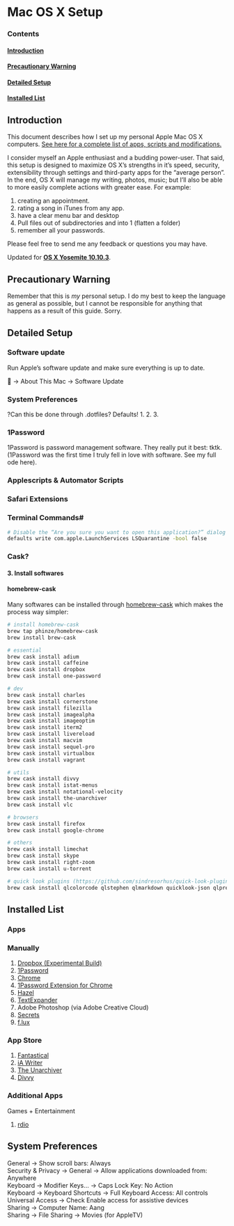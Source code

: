 # Mac OS X Setup

### Contents
#### [Introduction](https://github.com/omcfarlane/Personal-OS-X-Setup/blob/master/README.md#introduction)
#### [Precautionary Warning](https://github.com/omcfarlane/Personal-OS-X-Setup/blob/master/README.md#precautionary-warning)
#### [Detailed Setup](https://github.com/omcfarlane/Personal-OS-X-Setup/blob/master/README.md#detailed-setup)
#### [Installed List](https://github.com/omcfarlane/Personal-OS-X-Setup/blob/master/README.md#installed-list)



## Introduction
This document describes how I set up my personal Apple Mac OS X computers. [See here for a complete list of apps, scripts and modifications.](https://github.com/omcfarlane/Personal-OS-X-Setup/blob/master/README.md#apps)

I consider myself an Apple enthusiast and a budding power-user. That said, this setup is designed to maximize OS X’s strengths in it’s speed, security, extensibility through settings and third-party apps for the “average person”. In the end, OS X will manage my writing, photos, music; but I’ll also be able to more easily complete actions with greater ease. For example:
 
1. creating an appointment. 
2. rating a song in iTunes from any app. 
3. have a clear menu bar and desktop 
4. Pull files out of subdirectories and into 1 (flatten a folder) 
5. remember all your passwords.

Please feel free to send me any feedback or questions you may have.

Updated for **[OS X Yosemite 10.10.3](https://support.apple.com/en-us/HT204490)**.

## Precautionary Warning
Remember that this is _my_ personal setup. I do my best to keep the language as general as possible, but I cannot be responsible for anything that happens as a result of this guide. Sorry.	

## Detailed Setup
### Software update
Run Apple’s software update and make sure everything is up to date.

 → About This Mac → Software Update

### System Preferences
?Can this be done through .dotfiles? 
Defaults!
1. 
2. 
3. 

### 1Password
1Password is password management software. They really put it best: tktk. (1Password was the first time I truly fell in love with software. See my full ode here).



### Applescripts & Automator Scripts
### Safari Extensions
### Terminal Commands#

```sh
# Disable the “Are you sure you want to open this application?” dialog
defaults write com.apple.LaunchServices LSQuarantine -bool false
```

### Cask?
#### 3. Install softwares


#### homebrew-cask

Many softwares can be installed through
[homebrew-cask](https://github.com/phinze/homebrew-cask) which makes the
process way simpler:

```sh
# install homebrew-cask
brew tap phinze/homebrew-cask
brew install brew-cask

# essential
brew cask install adium
brew cask install caffeine
brew cask install dropbox
brew cask install one-password

# dev
brew cask install charles
brew cask install cornerstone
brew cask install filezilla
brew cask install imagealpha
brew cask install imageoptim
brew cask install iterm2
brew cask install livereload
brew cask install macvim
brew cask install sequel-pro
brew cask install virtualbox
brew cask install vagrant

# utils
brew cask install divvy
brew cask install istat-menus
brew cask install notational-velocity
brew cask install the-unarchiver
brew cask install vlc

# browsers
brew cask install firefox
brew cask install google-chrome

# others
brew cask install limechat
brew cask install skype
brew cask install right-zoom
brew cask install u-torrent

# quick look plugins (https://github.com/sindresorhus/quick-look-plugins)
brew cask install qlcolorcode qlstephen qlmarkdown quicklook-json qlprettypatch quicklook-csv betterzipql webp-quicklook suspicious-package && qlmanage -r
```

## Installed List
### Apps

### Manually
1. [Dropbox (Experimental Build)](https://forums.dropbox.com/topic.php?id=90322)
2. [1Password](https://agilebits.com/onepassword/mac)
3. [Chrome](https://www.google.com/intl/en/chrome/browser/)
4. [1Password Extension for Chrome](https://agilebits.com/extensions/mac/chrome.html)
5. [Hazel](http://www.noodlesoft.com/hazel.php)
6. [TextExpander](http://smilesoftware.com/TextExpander/)
7. Adobe Photoshop (via Adobe Creative Cloud)
8. [Secrets](http://secrets.blacktree.com/)
9. [f.lux](http://justgetflux.com/)


### App Store
1. [Fantastical](https://itunes.apple.com/us/app/fantastical/id435003921?mt=12)
2. [iA Writer](https://itunes.apple.com/us/app/ia-writer/id439623248?mt=12)
3. [The Unarchiver](https://itunes.apple.com/us/app/the-unarchiver/id425424353?mt=12)
4. [Divvy](https://itunes.apple.com/us/app/divvy-window-manager/id413857545?mt=12)

### Additional Apps

Games + Entertainment

1. [rdio](http://www.rdio.com/apps/)

## System Preferences
General → Show scroll bars: Always  
Security & Privacy → General → Allow applications downloaded from: Anywhere  
Keyboard → Modifier Keys… → Caps Lock Key: No Action  
Keyboard → Keyboard Shortcuts → Full Keyboard Access: All controls  
Universal Access → Check Enable access for assistive devices  
Sharing → Computer Name: Aang  
Sharing → File Sharing → Movies (for AppleTV)  
